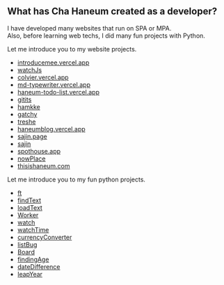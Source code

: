 ## What has Cha Haneum created as a developer?
I have developed many websites that run on SPA or MPA.<br/>
Also, before learning web techs, I did many fun projects with Python.

Let me introduce you to my website projects.

- [introducemee.vercel.app](https://github.com/chebread/Introduce)
- [watchJs](https://github.com/chebread/watchJs)
- [colvier.vercel.app](https//github.com/chebread/colvier)
- [md-typewriter.vercel.app](https://github.com/chebread/md-typewriter)
- [haneum-todo-list.vercel.app](https://github.com/chebread/todo-list)
- [gitits](https://github.com/chebread/gitits)
- [hamkke](https://github.com/chebread/hammke)
- [gatchy](https://github.com/chebread/gatchy)
- [treshe](https://github.com/chebread/treshe)
- [haneumblog.vercel.app](https://github.com/chebread/blogHaneum)
- [sajin.page](https://github.com/chebread/sajin.page)
- [sajin](https://github.com/chebread/sajin)
- [spothouse.app](https://github.com/chebread/spothouse.app)
- [nowPlace](https://github.com/chebread/nowPlace)
- [thisishaneum.com](https://github.com/chebread/thisishaneum.com)

Let me introduce you to my fun python projects.

- [ft](https://github.com/chebread/ft)
- [findText](https://github.com/chebread/findText)
- [loadText](https://github.com/chebread/loadText)
- [Worker](https://github.com/chebread/Worker)
- [watch](https://github.com/chebread/watch)
- [watchTime](https://github.com/chebread/watchTime)
- [currencyConverter](https://github.com/chebread/currencyConverter)
- [listBug](https://github.com/chebread/listBug)
- [Board](https://github.com/chebread/Board)
- [findingAge](https://github.com/chebread)
- [dateDifference](https://github.com/chebread/dateDifference)
- [leapYear](https://github.com/chebread/leapYear)
